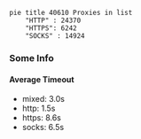 
```mermaid
pie title 40610 Proxies in list
    "HTTP" : 24370
    "HTTPS": 6242
    "SOCKS" : 14924
```

### Some Info
#### Average Timeout

- mixed: 3.0s
- http: 1.5s
- https: 8.6s
- socks: 6.5s